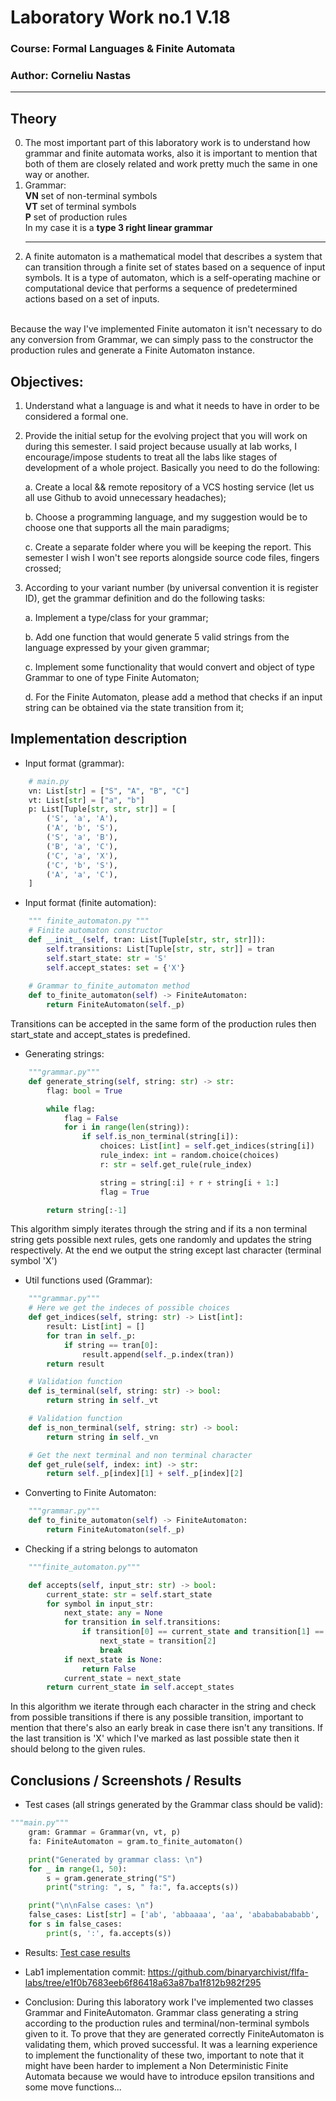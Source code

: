 # Laboratory Work no.1 V.18

### Course: Formal Languages & Finite Automata
### Author: Corneliu Nastas

----

## Theory
0. The most important part of this laboratory work is to understand how grammar and finite automata works, also it is important to mention that both of them are closely related and work pretty much the same in one way or another.
1. Grammar: <br/>
    <b>VN</b> set of non-terminal symbols<br/>
    <b>VT</b> set of terminal symbols<br/>
    <b>P</b> set of production rules<br/>
    In my case it is a <b>type 3 right linear grammar</b>
    <br/>
    <hr/>
2. A finite automaton is a mathematical model that describes a system that can transition through a finite set of states based on a sequence of input symbols. It is a type of automaton, which is a self-operating machine or computational device that performs a sequence of predetermined actions based on a set of inputs.

<br/>
Because the way I've implemented Finite automaton it isn't necessary to do any conversion from Grammar, we can simply pass to the constructor the production rules and generate a Finite Automaton instance.


## Objectives:

1. Understand what a language is and what it needs to have in order to be considered a formal one.

2. Provide the initial setup for the evolving project that you will work on during this semester. I said project because usually at lab works, I encourage/impose students to treat all the labs like stages of development of a whole project. Basically you need to do the following:

    a. Create a local && remote repository of a VCS hosting service (let us all use Github to avoid unnecessary headaches);

    b. Choose a programming language, and my suggestion would be to choose one that supports all the main paradigms;

    c. Create a separate folder where you will be keeping the report. This semester I wish I won't see reports alongside source code files, fingers crossed;

3. According to your variant number (by universal convention it is register ID), get the grammar definition and do the following tasks:

    a. Implement a type/class for your grammar;

    b. Add one function that would generate 5 valid strings from the language expressed by your given grammar;

    c. Implement some functionality that would convert and object of type Grammar to one of type Finite Automaton;
    
    d. For the Finite Automaton, please add a method that checks if an input string can be obtained via the state transition from it;


   

## Implementation description

* Input format (grammar):
```python
    # main.py
    vn: List[str] = ["S", "A", "B", "C"]
    vt: List[str] = ["a", "b"]
    p: List[Tuple[str, str, str]] = [
        ('S', 'a', 'A'),
        ('A', 'b', 'S'),
        ('S', 'a', 'B'),
        ('B', 'a', 'C'),
        ('C', 'a', 'X'),
        ('C', 'b', 'S'),
        ('A', 'a', 'C'),
    ]
```
* Input format (finite automation):
```python
    """ finite_automaton.py """
    # Finite automaton constructor
    def __init__(self, tran: List[Tuple[str, str, str]]):
        self.transitions: List[Tuple[str, str, str]] = tran
        self.start_state: str = 'S'
        self.accept_states: set = {'X'}
    
    # Grammar to_finite_automaton method
    def to_finite_automaton(self) -> FiniteAutomaton:
        return FiniteAutomaton(self._p)
```
Transitions can be accepted in the same form of the production rules then start_state  and accept_states is predefined.

* Generating strings:
```python
    """grammar.py"""
    def generate_string(self, string: str) -> str:
        flag: bool = True

        while flag:
            flag = False
            for i in range(len(string)):
                if self.is_non_terminal(string[i]):
                    choices: List[int] = self.get_indices(string[i])
                    rule_index: int = random.choice(choices)
                    r: str = self.get_rule(rule_index)

                    string = string[:i] + r + string[i + 1:]
                    flag = True

        return string[:-1]
```
This algorithm simply iterates through the string and if its a non terminal string gets possible next rules, gets one randomly and updates the string respectively. At the end we output the string except last character (terminal symbol 'X')

* Util functions used (Grammar):
```python
    """grammar.py"""
    # Here we get the indeces of possible choices
    def get_indices(self, string: str) -> List[int]:
        result: List[int] = []
        for tran in self._p:
            if string == tran[0]:
                result.append(self._p.index(tran))
        return result

    # Validation function
    def is_terminal(self, string: str) -> bool:
        return string in self._vt

    # Validation function
    def is_non_terminal(self, string: str) -> bool:
        return string in self._vn

    # Get the next terminal and non terminal character
    def get_rule(self, index: int) -> str:
        return self._p[index][1] + self._p[index][2]
```

* Converting to Finite Automaton:
```python
    """grammar.py"""
    def to_finite_automaton(self) -> FiniteAutomaton:
        return FiniteAutomaton(self._p)
```

* Checking if a string belongs to automaton
```python
    """finite_automaton.py"""

    def accepts(self, input_str: str) -> bool:
        current_state: str = self.start_state
        for symbol in input_str:
            next_state: any = None
            for transition in self.transitions:
                if transition[0] == current_state and transition[1] == symbol:
                    next_state = transition[2]
                    break
            if next_state is None:
                return False
            current_state = next_state
        return current_state in self.accept_states
```
In this algorithm we iterate through each character in the string and check from possible transitions if there is any possible transition, important to mention that there's also an early break in case there isn't any transitions. If the last transition is 'X' which I've marked as last possible state then it should belong to the given rules.

## Conclusions / Screenshots / Results
* Test cases (all strings generated by the Grammar class should be valid):
```python
"""main.py"""
    gram: Grammar = Grammar(vn, vt, p)
    fa: FiniteAutomaton = gram.to_finite_automaton()

    print("Generated by grammar class: \n")
    for _ in range(1, 50):
        s = gram.generate_string("S")
        print("string: ", s, " fa:", fa.accepts(s))

    print("\n\nFalse cases: \n")
    false_cases: List[str] = ['ab', 'abbaaaa', 'aa', 'ababababababb', 'abaaaa', 'baaaaaaa']
    for s in false_cases:
        print(s, ':', fa.accepts(s))
```

* Results:
[Test case results](media/test_cases.png)

* Lab1 implementation commit: https://github.com/binaryarchivist/flfa-labs/tree/e1f0b7683eeb6f86418a63a87ba1f812b982f295

* Conclusion:
During this laboratory work I've implemented two classes Grammar and FiniteAutomaton. 
Grammar class generating a string according to the production rules and terminal/non-terminal symbols given to it.
To prove that they are generated correctly FiniteAutomaton is validating them, which proved successful. It was a learning experience to implement the functionality of these two, important to note that it might have been harder to implement a Non Deterministic Finite Automata because we would have to introduce epsilon transitions and some move functions...
